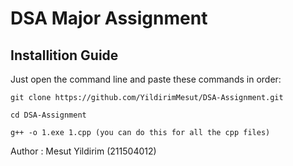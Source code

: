 <h1>DSA Major Assignment</h1>
<h2>Installition Guide</h2>
Just open the command line and paste these commands in order:

```
git clone https://github.com/YildirimMesut/DSA-Assignment.git
```
```
cd DSA-Assignment
```
```
g++ -o 1.exe 1.cpp (you can do this for all the cpp files)
```

Author : Mesut Yildirim (211504012)

